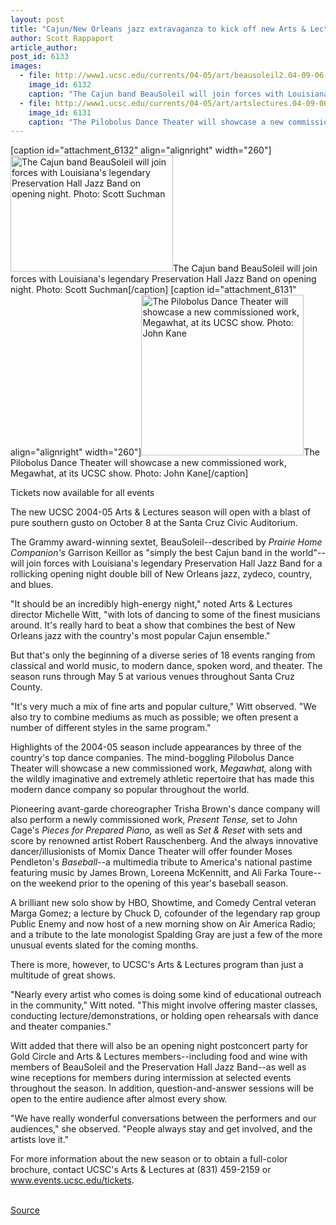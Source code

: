 ```yaml
---
layout: post
title: "Cajun/New Orleans jazz extravaganza to kick off new Arts & Lectures season"
author: Scott Rappaport
article_author: 
post_id: 6133
images:
  - file: http://www1.ucsc.edu/currents/04-05/art/beausoleil2.04-09-06.jpg
    image_id: 6132
    caption: "The Cajun band BeauSoleil will join forces with Louisiana's legendary Preservation Hall Jazz Band on opening night. Photo: Scott Suchman"
  - file: http://www1.ucsc.edu/currents/04-05/art/artslectures.04-09-06.jpg
    image_id: 6131
    caption: "The Pilobolus Dance Theater will showcase a new commissioned work, Megawhat, at its UCSC show. Photo: John Kane"
---
```


[caption id="attachment_6132" align="alignright" width="260"]<a href="http://dev-ucsc-news.pantheonsite.io/wp-content/uploads/2004/09/beausoleil2.04-09-06.jpg"><img class="size-full wp-image-6132" src="http://dev-ucsc-news.pantheonsite.io/wp-content/uploads/2004/09/beausoleil2.04-09-06.jpg" alt="The Cajun band BeauSoleil will join forces with Louisiana's legendary Preservation Hall Jazz Band on opening night. Photo: Scott Suchman" width="260" height="186" /></a>The Cajun band BeauSoleil will join forces with Louisiana's legendary Preservation Hall Jazz Band on opening night. Photo: Scott Suchman[/caption]
[caption id="attachment_6131" align="alignright" width="260"]<a href="http://dev-ucsc-news.pantheonsite.io/wp-content/uploads/2004/09/artslectures.04-09-06.jpg"><img class="size-full wp-image-6131" src="http://dev-ucsc-news.pantheonsite.io/wp-content/uploads/2004/09/artslectures.04-09-06.jpg" alt="The Pilobolus Dance Theater will showcase a new commissioned work, Megawhat, at its UCSC show. Photo: John Kane" width="260" height="257" /></a>The Pilobolus Dance Theater will showcase a new commissioned work, Megawhat, at its UCSC show. Photo: John Kane[/caption]
<p class="sectionheadblack">
  Tickets now available for all events
</p>
<p>
  The new UCSC 2004-05 Arts &amp; Lectures season will open with a blast of pure southern gusto on October 8 at the Santa Cruz Civic Auditorium.
</p>
<p>
  The Grammy award-winning sextet, BeauSoleil--described by <i>Prairie Home Companion's</i> Garrison Keillor as "simply the best Cajun band in the world"--will join forces with Louisiana's legendary Preservation Hall Jazz Band for a rollicking opening night double bill of New Orleans jazz, zydeco, country, and blues.<br>
</p>
<p>
  "It should be an incredibly high-energy night," noted Arts &amp; Lectures director Michelle Witt, "with lots of dancing to some of the finest musicians around. It's really hard to beat a show that combines the best of New Orleans jazz with the country's most popular Cajun ensemble."<br>
</p>
<p>
  But that's only the beginning of a diverse series of 18 events ranging from classical and world music, to modern dance, spoken word, and theater. The season runs through May 5 at various venues throughout Santa Cruz County.<br>
</p>
<p>
  "It's very much a mix of fine arts and popular culture," Witt observed. "We also try to combine mediums as much as possible; we often present a number of different styles in the same program."<br>
</p>
<p>
  Highlights of the 2004-05 season include appearances by three of the country's top dance companies. The mind-boggling Pilobolus Dance Theater will showcase a new commissioned work, <i>Megawhat,</i> along with the wildly imaginative and extremely athletic repertoire that has made this modern dance company so popular throughout the world.<br>
</p>
<p>
  Pioneering avant-garde choreographer Trisha Brown's dance company will also perform a newly commissioned work, <i>Present Tense,</i> set to John Cage's <i>Pieces for Prepared Piano,</i> as well as <i>Set &amp; Reset</i> with sets and score by renowned artist Robert Rauschenberg. And the always innovative dancer/illusionists of Momix Dance Theater will offer founder Moses Pendleton's <i>Baseball</i>--a multimedia tribute to America's national pastime featuring music by James Brown, Loreena McKennitt, and Ali Farka Toure--on the weekend prior to the opening of this year's baseball season.<br>
</p>
<p>
  A brilliant new solo show by HBO, Showtime, and Comedy Central veteran Marga Gomez; a lecture by Chuck D, cofounder of the legendary rap group Public Enemy and now host of a new morning show on Air America Radio; and a tribute to the late monologist Spalding Gray are just a few of the more unusual events slated for the coming months.<br>
</p>
<p>
  There is more, however, to UCSC's Arts &amp; Lectures program than just a multitude of great shows.<br>
</p>
<p>
  "Nearly every artist who comes is doing some kind of educational outreach in the community," Witt noted. "This might involve offering master classes, conducting lecture/demonstrations, or holding open rehearsals with dance and theater companies."<br>
</p>
<p>
  Witt added that there will also be an opening night postconcert party for Gold Circle and Arts &amp; Lectures members--including food and wine with members of BeauSoleil and the Preservation Hall Jazz Band--as well as wine receptions for members during intermission at selected events throughout the season. In addition, question-and-answer sessions will be open to the entire audience after almost every show.<br>
</p>
<p>
  "We have really wonderful conversations between the performers and our audiences," she observed. "People always stay and get involved, and the artists love it."<br>
</p>
<p>
  For more information about the new season or to obtain a full-color brochure, contact UCSC's Arts &amp; Lectures at (831) 459-2159 or <a href="http://www.events.ucsc.edu/tickets">www.events.ucsc.edu/tickets</a>.<br>
  <br>
</p>
<p><a href="http://www1.ucsc.edu/currents/04-05/09-06/season.html" title="Permalink to season">Source</a></p>
